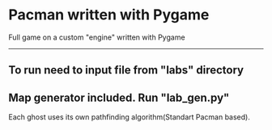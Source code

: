 # Pacman written with Pygame
Full game on a custom "engine" written with Pygame

---
To run need to input file from "labs" directory
---
Map generator included. Run "lab_gen.py"
---
Each ghost uses its own pathfinding algorithm(Standart Pacman based).

